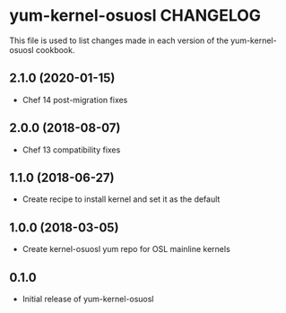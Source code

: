 yum-kernel-osuosl CHANGELOG
===========================
This file is used to list changes made in each version of the
yum-kernel-osuosl cookbook.

2.1.0 (2020-01-15)
------------------
- Chef 14 post-migration fixes

2.0.0 (2018-08-07)
------------------
- Chef 13 compatibility fixes

1.1.0 (2018-06-27)
------------------
- Create recipe to install kernel and set it as the default

1.0.0 (2018-03-05)
------------------
- Create kernel-osuosl yum repo for OSL mainline kernels

0.1.0
-----
- Initial release of yum-kernel-osuosl

